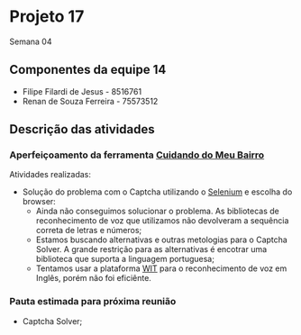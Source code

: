 # Projeto 17

Semana 04

## Componentes da equipe 14

* Filipe Filardi de Jesus - 8516761
* Renan de Souza Ferreira - 75573512

## Descrição das atividades

### Aperfeiçoamento da ferramenta [Cuidando do Meu Bairro](https://cuidando.vc/)

Atividades realizadas:
* Solução do problema com o Captcha utilizando o [Selenium](http://www.seleniumhq.org/) e escolha do browser:
   * Ainda não conseguimos solucionar o problema. As bibliotecas de reconhecimento de voz que utilizamos não devolveram a sequência correta de letras e números;
   * Estamos buscando alternativas e outras metologias para o Captcha Solver. A grande restrição para as alternativas é encotrar uma biblioteca que suporta a linguagem portuguesa;
   * Tentamos usar a plataforma [WIT](https://wit.ai/) para o reconhecimento de voz em Inglês, porém não foi eficiênte.  

### Pauta estimada para próxima reunião

* Captcha Solver;


